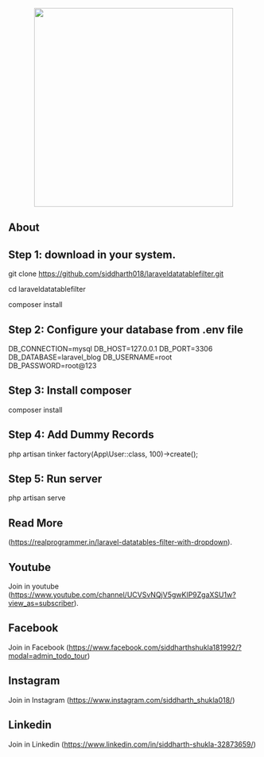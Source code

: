 <p align="center"><img src="https://res.cloudinary.com/dtfbvvkyp/image/upload/v1566331377/laravel-logolockup-cmyk-red.svg" width="400"></p>

</p>

## About
<h2>Step 1: download in your system.</h2>  

git clone https://github.com/siddharth018/laraveldatatablefilter.git

cd laraveldatatablefilter

composer install

<h2>Step 2: Configure your database from .env file</h2> 

DB_CONNECTION=mysql
DB_HOST=127.0.0.1
DB_PORT=3306
DB_DATABASE=laravel_blog
DB_USERNAME=root
DB_PASSWORD=root@123

<h2>Step 3: Install composer</h2> 

composer install

<h2>Step 4: Add Dummy Records</h2>  

php artisan tinker
factory(App\User::class, 100)->create();

<h2>Step 5: Run server</h2>  

php artisan serve

## Read More
(https://realprogrammer.in/laravel-datatables-filter-with-dropdown).

## Youtube
Join in youtube
(https://www.youtube.com/channel/UCVSvNQjV5gwKIP9ZgaXSU1w?view_as=subscriber).

## Facebook
Join in Facebook
(https://www.facebook.com/siddharthshukla181992/?modal=admin_todo_tour)

## Instagram
Join in Instagram
(https://www.instagram.com/siddharth_shukla018/)

## Linkedin
Join in Linkedin
(https://www.linkedin.com/in/siddharth-shukla-32873659/)
